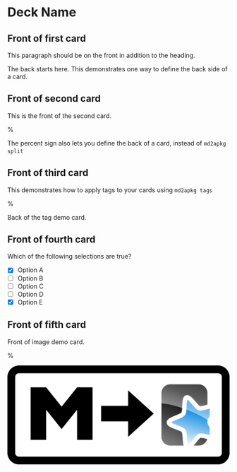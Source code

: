 # Deck Name

## Front of first card

This paragraph should be on the front in addition to the heading.

<!-- md2apkg split -->

The back starts here. This demonstrates one way to define the back side of a card.

## Front of second card

This is the front of the second card.

%

The percent sign also lets you define the back of a card, instead of `md2apkg split`

## Front of third card

<!-- md2apkg tags tagA tagB tagC tagD -->

This demonstrates how to apply tags to your cards using `md2apkg tags`

%

Back of the tag demo card.

## Front of fourth card

<!-- md2apkg type multiple-choice -->

Which of the following selections are true?

- [X] Option A
- [ ] Option B
- [ ] Option C
- [ ] Option D
- [X] Option E

## Front of fifth card

Front of image demo card.

%

![I am an image](images/md2apkglogo.png)
